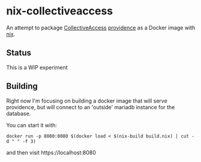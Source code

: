 # nix-collectiveaccess

An attempt to package [CollectiveAccess](https://www.collectiveaccess.org/)
[providence](https://github.com/collectiveaccess/providence) as a Docker image
with [nix](https://nixos.org/).

## Status

This is a WIP experiment

## Building

Right now I'm focusing on building a docker image that will serve providence,
but will connect to an 'outside' mariadb instance for the database.

You can start it with:

```
docker run -p 8080:8080 $(docker load < $(nix-build build.nix) | cut -d " " -f 3) 
```

and then visit https://localhost:8080
